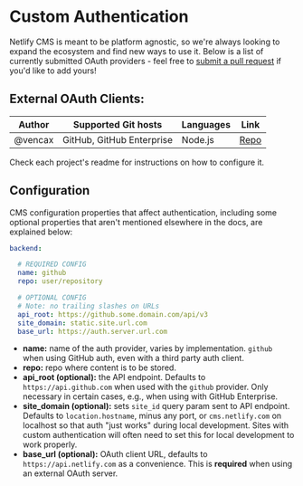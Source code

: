 # Custom Authentication

Netlify CMS is meant to be platform agnostic, so we're always looking to expand the ecosystem and find new ways to use it. Below is a list of currently submitted OAuth providers - feel free to [submit a pull request](https://github.com/netlify/netlify-cms/blob/master/CONTRIBUTING.md) if you'd like to add yours!

## External OAuth Clients:
| Author     | Supported Git hosts       | Languages | Link                                                                |
|------------|---------------------------|-----------|---------------------------------------------------------------------|
| @vencax    | GitHub, GitHub Enterprise | Node.js   | [Repo](https://github.com/vencax/netlify-cms-github-oauth-provider) |

Check each project's readme for instructions on how to configure it.

## Configuration
CMS configuration properties that affect authentication, including some optional properties that aren't mentioned elsewhere in the docs, are explained below:

```yaml
backend:

  # REQUIRED CONFIG
  name: github
  repo: user/repository

  # OPTIONAL CONFIG
  # Note: no trailing slashes on URLs
  api_root: https://github.some.domain.com/api/v3
  site_domain: static.site.url.com
  base_url: https://auth.server.url.com
```

* **name:** name of the auth provider, varies by implementation. `github` when using GitHub auth, even with a third party auth client.
* **repo:** repo where content is to be stored.
* **api_root (optional):** the API endpoint. Defaults to `https://api.github.com` when used with the `github` provider. Only necessary in certain cases, e.g., when using with GitHub Enterprise.
* **site_domain (optional):** sets `site_id` query param sent to API endpoint. Defaults to `location.hostname`, minus any port, or `cms.netlify.com` on localhost so that auth "just works" during local development. Sites with custom authentication will often need to set this for local development to work properly.
* **base_url (optional):** OAuth client URL, defaults to `https://api.netlify.com` as a convenience. This is **required** when using an external OAuth server.
